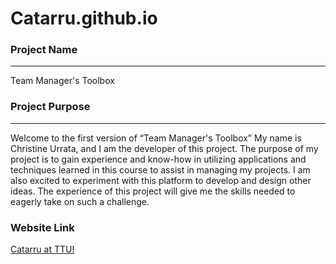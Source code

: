 # Catarru.github.io

### Project Name
---

Team Manager's Toolbox

### Project Purpose
---

Welcome to the first version of “Team Manager's Toolbox” My name is Christine Urrata, and I am the developer of this project. The purpose of my project is to gain experience and know-how in utilizing applications and techniques learned in this course to assist in managing my projects. I am also excited to experiment with this platform to develop and design other ideas. The experience of this project will give me the skills needed to eagerly take on such a challenge. 

### Website Link
[Catarru at TTU! ](https://catarru.github.io)